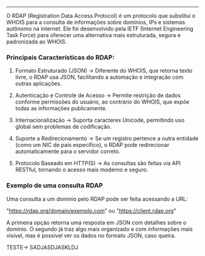 
---

O RDAP (Registration Data Access Protocol) é um protocolo que substitui o WHOIS para a consulta de informações sobre domínios, IPs e sistemas autônomo na internet. Ele foi desenvolvido pela IETF (Internet Engineering Task Force) para oferecer uma alternativa mais estruturada, segura e padronizada ao WHOIS.

### Principais Características do RDAP:

 1. Formato Estruturado (JSON) → Diferente do WHOIS, que retorna texto livre, o RDAP usa JSON, facilitando a automação e integração com outras aplicações.

2. Autenticação e Controle de Acesso → Permite restrição de dados conforme permissões do usuário, ao contrário do WHOIS, que expõe todas as informações publicamente.

3. Internacionalização → Suporta caracteres Unicode, permitindo uso global sem problemas de codificação.

4. Suporte a Redirecionamento → Se um registro pertence a outra entidade (como um NIC de país específico), o RDAP pode redirecionar automaticamente para o servidor correto.

5. Protocolo Baseado em HTTP(S) → As consultas são feitas via API RESTful, tornando o acesso mais moderno e seguro.

### Exemplo de uma consulta RDAP

Uma consulta a um dominio pelo RDAP pode ser feita acessando a URL:

"https://rdap.org/domain/exemplo.com" ou "https://client.rdap.org"

A primeira opção retorna uma resposta em JSON com detalhes sobre o domínio. O segundo já traz algo mais organizado e com informações mais visível, mas é possível ver os dados no formato JSON, caso queira.


TESTE-> SADJASDJASKLDJ 